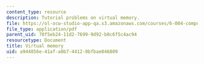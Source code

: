 ```yaml
---
content_type: resource
description: Tutorial problems on virtual memory.
file: https://ol-ocw-studio-app-qa.s3.amazonaws.com/courses/6-004-computation-structures-spring-2009/a944856e41afa0b744120bfbae046809_MIT6_004s09_tutor17.pdf
file_type: application/pdf
parent_uid: 70f5eb24-11d2-7699-9d92-b0c6f5c4ac94
resourcetype: Document
title: Virtual memory
uid: a944856e-41af-a0b7-4412-0bfbae046809
---
```


